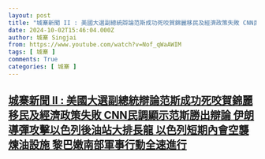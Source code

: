 ```yaml
---
layout: post
title: "城寨新聞 II : 美國大選副總統辯論范斯成功死咬賀錦麗移民及經濟政策失敗 CNN民調顯示范斯勝出辯論 伊朗導彈攻擊以色列後油站大排長龍 以色列短期內會空襲煉油設施 黎巴嫩南部軍事行動全速進行"
date: 2024-10-02T15:46:04.000Z
author: 城寨 Singjai
from: https://www.youtube.com/watch?v=Nof_qWaAWIM
tags: [ 城寨 ]
comments: True
categories: [ 城寨 ]
---
```

<!--1727883964000-->
[城寨新聞 II : 美國大選副總統辯論范斯成功死咬賀錦麗移民及經濟政策失敗 CNN民調顯示范斯勝出辯論 伊朗導彈攻擊以色列後油站大排長龍 以色列短期內會空襲煉油設施 黎巴嫩南部軍事行動全速進行](https://www.youtube.com/watch?v=Nof_qWaAWIM)
------

<div>

</div>
